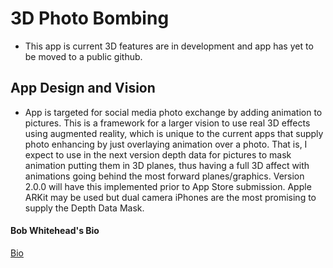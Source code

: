 # 3D Photo Bombing
- This app is current 3D features are in development and app has yet to be moved to a public github.

## App Design and Vision

- App is targeted for social media photo exchange by adding animation to pictures.  This is a framework for a larger vision to use real 3D effects using augmented reality, which is unique to the current apps that supply photo enhancing by just overlaying animation over a photo. That is, I expect to use in the next version depth data for pictures to mask animation putting them in 3D planes, thus having a full 3D affect with animations going behind the most forward planes/graphics. Version 2.0.0 will have this implemented prior to App Store submission. Apple ARKit may be used but dual camera iPhones are the most promising to supply the Depth Data Mask.

#### Bob Whitehead's Bio

[Bio](http://wampage.com/BobBio)


